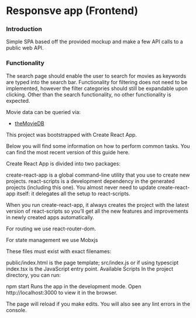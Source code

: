 # Responsve app (Frontend)

### Introduction 
Simple SPA based off the provided mockup and make a few API calls to a public web API.

### Functionality
The search page should enable the user to search for movies as keywords are typed into the search bar. Functionality for filtering does not need to be implemented, however the filter categories should still be expandable upon clicking. Other than the search functionality, no other functionality is expected. 

Movie data can be queried via: 
- [theMovieDB]


This project was bootstrapped with Create React App.

Below you will find some information on how to perform common tasks. You can find the most recent version of this guide here.

Create React App is divided into two packages:

create-react-app is a global command-line utility that you use to create new projects. react-scripts is a development dependency in the generated projects (including this one). You almost never need to update create-react-app itself: it delegates all the setup to react-scripts.

When you run create-react-app, it always creates the project with the latest version of react-scripts so you’ll get all the new features and improvements in newly created apps automatically.

For routing we use react-router-dom.

For state management we use Mobxjs
 
These files must exist with exact filenames:
 
public/index.html is the page template; src/index.js or if using typescipt index.tsx is the JavaScript entry point. Available Scripts In the project directory, you can run:

npm start Runs the app in the development mode. Open http://localhost:3000 to view it in the browser.

The page will reload if you make edits. You will also see any lint errors in the console.

[mockup]: <https://drive.google.com/open?id=1SMvxNQYf-LHdBhKkIun94erDeCmNcs3u>
[theMovieDB]: <https://www.themoviedb.org/documentation/api>
